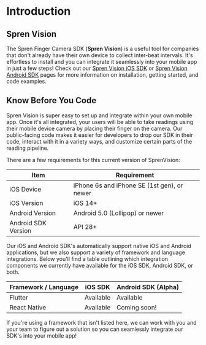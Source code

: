 # Introduction

## Spren Vision

The Spren Finger Camera SDK (**Spren Vision**) is a useful tool for companies that don't already have their own device to collect inter-beat intervals. It's effortless to install and you can integrate it seamlessly into your mobile app in just a few steps! Check out our [Spren Vision iOS SDK](https://docs.spren.com/spren-vision/spren-vision-ios-sdk) or [Spren Vision Android SDK](https://docs.spren.com/spren-vision/spren-vision-android-sdk) pages for more information on installation, getting started, and code examples.

## Know Before You Code

Spren Vision is super easy to set up and integrate within your own mobile app. Once it's all integrated, your users will be able to take readings using their mobile device camera by placing their finger on the camera. Our public-facing code makes it easier for developers to drop our SDK in their code, interact with it in a variety ways, and customize certain parts of the reading pipeline.

There are a few requirements for this current version of SprenVision:

| **Item**            | **Requirement**                             |
| ------------------- | ------------------------------------------- |
| iOS Device          | iPhone 6s and iPhone SE (1st gen), or newer |
| iOS Version         | iOS 14+                                     |
| Android Version     | Android 5.0 (Lollipop) or newer             |
| Android SDK Version | API 28+                                     |

Our iOS and Android SDK's automatically support native iOS and Android applications, but we also support a variety of framework and language integrations. Below you'll find a table outlining which integration components we currently have available for the iOS SDK, Android SDK, or both.

| **Framework / Language** | **iOS SDK** | **Android SDK (Alpha)** |
| ------------------------ | ----------- | ----------------------- |
| Flutter                  | Available   | Available               |
| React Native             | Available   | Coming soon!            |

If you're using a framework that isn't listed here, we can work with you and your team to figure out a solution so you can seamlessly integrate our SDK's into your mobile app!
